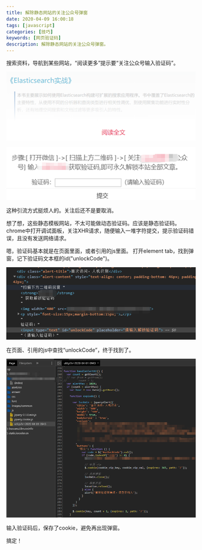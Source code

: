 ```yaml
---
title: 解除静态网站的关注公众号弹窗
date: 2020-04-09 16:00:18
tags: [javascript]
categories: [技巧]
keywords: [网页验证码]
description: 解除静态网站的关注公众号弹窗。
---
```


搜索资料，导航到某些网站，“阅读更多”提示要“关注公众号输入验证码”。
<!-- more -->


![readmore-1.png](readmore-1.png)





![readmore-2.png](readmore-2.png)


这种引流方式挺烦人的。关注后还不是要取消。

想了想，这些静态模板网站，不太可能做动态验证码。应该是静态验证码。
chrome中打开调试面板，关注XHR请求，随便输入一堆字符提交，提示验证码错误，且没有发送网络请求。

嗯，验证码基本就是在页面里面，或者引用的js里面。
打开element tab，找到弹窗，记下验证码文本框的id("unlockCode")。


![unlock-code-1.png](unlock-code-1.png)



在页面、引用的js中查找“unlockCode”，终于找到了。


![unlock-code-2.png](unlock-code-2.png)



输入验证码后，保存了cookie，避免再出现弹窗。

搞定！